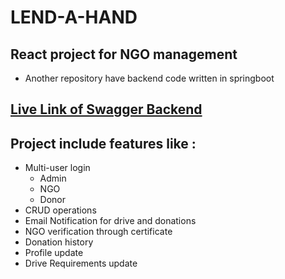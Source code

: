 # LEND-A-HAND

## React project for NGO management

- Another repository have backend code written in springboot

## [Live Link of Swagger Backend](http://ec2-3-109-133-141.ap-south-1.compute.amazonaws.com:8080/swagger-ui.html)

## Project include features like :

- Multi-user login
  - Admin
  - NGO
  - Donor
- CRUD operations
- Email Notification for drive and donations
- NGO verification through certificate
- Donation history
- Profile update
- Drive Requirements update

